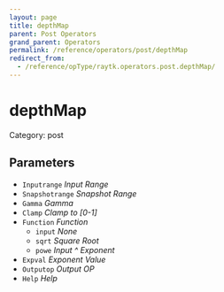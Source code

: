 ```yaml
---
layout: page
title: depthMap
parent: Post Operators
grand_parent: Operators
permalink: /reference/operators/post/depthMap
redirect_from:
  - /reference/opType/raytk.operators.post.depthMap/
---
```


# depthMap

Category: post



## Parameters

* `Inputrange` *Input Range*
* `Snapshotrange` *Snapshot Range*
* `Gamma` *Gamma*
* `Clamp` *Clamp to [0-1]*
* `Function` *Function*
  * `input` *None*
  * `sqrt` *Square Root*
  * `powe` *Input ^ Exponent*
* `Expval` *Exponent Value*
* `Outputop` *Output OP*
* `Help` *Help*